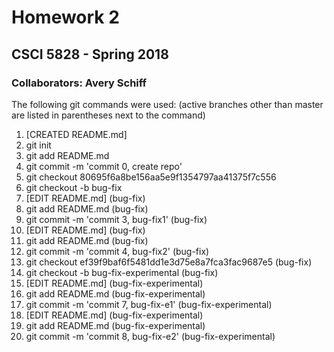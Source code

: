 # Homework 2
## CSCI 5828 - Spring 2018
### Collaborators: Avery Schiff
The following git commands were used: (active branches other than master are listed in parentheses next to the command)
1. [CREATED README.md]
2. git init
3. git add README.md
4. git commit -m 'commit 0, create repo'
5. git checkout 80695f6a8be156aa5e9f1354797aa41375f7c556
6. git checkout -b bug-fix
7. [EDIT README.md] (bug-fix)
8. git add README.md (bug-fix)
9. git commit -m 'commit 3, bug-fix1' (bug-fix)
10. [EDIT README.md] (bug-fix)
11. git add README.md (bug-fix)
12. git commit -m 'commit 4, bug-fix2' (bug-fix)
13. git checkout ef39f9baf6f5481dd1e3d75e8a7fca3fac9687e5 (bug-fix)
14. git checkout -b bug-fix-experimental (bug-fix)
15. [EDIT README.md] (bug-fix-experimental)
16. git add README.md (bug-fix-experimental)
17. git commit -m 'commit 7, bug-fix-e1' (bug-fix-experimental)
18. [EDIT README.md] (bug-fix-experimental)
19. git add README.md (bug-fix-experimental)
20. git commit -m 'commit 8, bug-fix-e2' (bug-fix-experimental)
